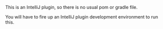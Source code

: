This is an IntelliJ plugin, so there is no usual pom or gradle file.

You will have to fire up an IntelliJ plugin development environment to run this.
